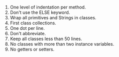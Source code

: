 1. One level of indentation per method.
1. Don't use the ELSE keyword.
1. Wrap all primitives and Strings in classes.
1. First class collections.
1. One dot per line.
1. Don't abbreviate.
1. Keep all classes less than 50 lines.
1. No classes with more than two instance variables.
1. No getters or setters.
